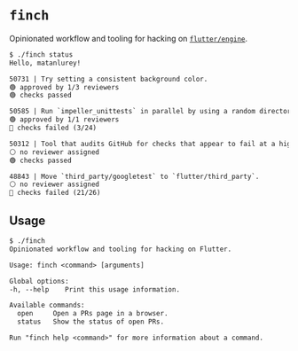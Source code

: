# `finch`

Opinionated workflow and tooling for hacking on [`flutter/engine`][gh-engine].

[gh-engine]: https://github.com/flutter/engine

```txt
$ ./finch status
Hello, matanlurey!

50731 | Try setting a consistent background color.
🟢 approved by 1/3 reviewers
🟢 checks passed

50585 | Run `impeller_unittests` in parallel by using a random directory suffix.
🟢 approved by 1/1 reviewers
🔴 checks failed (3/24)

50312 | Tool that audits GitHub for checks that appear to fail at a high rate
⚪ no reviewer assigned
🟢 checks passed

48843 | Move `third_party/googletest` to `flutter/third_party`.
⚪ no reviewer assigned
🔴 checks failed (21/26)
```

## Usage

```txt
$ ./finch
Opinionated workflow and tooling for hacking on Flutter.

Usage: finch <command> [arguments]

Global options:
-h, --help    Print this usage information.

Available commands:
  open     Open a PRs page in a browser.
  status   Show the status of open PRs.

Run "finch help <command>" for more information about a command.
```
